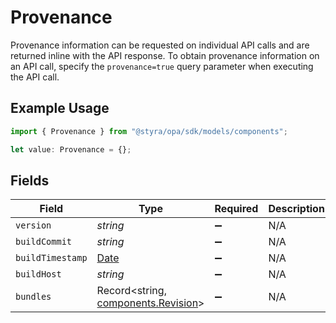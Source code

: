 # Provenance

Provenance information can be requested on individual API calls and are returned inline with the API response. To obtain provenance information on an API call, specify the `provenance=true` query parameter when executing the API call.

## Example Usage

```typescript
import { Provenance } from "@styra/opa/sdk/models/components";

let value: Provenance = {};
```

## Fields

| Field                                                                                         | Type                                                                                          | Required                                                                                      | Description                                                                                   |
| --------------------------------------------------------------------------------------------- | --------------------------------------------------------------------------------------------- | --------------------------------------------------------------------------------------------- | --------------------------------------------------------------------------------------------- |
| `version`                                                                                     | *string*                                                                                      | :heavy_minus_sign:                                                                            | N/A                                                                                           |
| `buildCommit`                                                                                 | *string*                                                                                      | :heavy_minus_sign:                                                                            | N/A                                                                                           |
| `buildTimestamp`                                                                              | [Date](https://developer.mozilla.org/en-US/docs/Web/JavaScript/Reference/Global_Objects/Date) | :heavy_minus_sign:                                                                            | N/A                                                                                           |
| `buildHost`                                                                                   | *string*                                                                                      | :heavy_minus_sign:                                                                            | N/A                                                                                           |
| `bundles`                                                                                     | Record<string, [components.Revision](../../../sdk/models/components/revision.md)>             | :heavy_minus_sign:                                                                            | N/A                                                                                           |